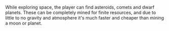 While exploring space, the player can find asteroids, comets and dwarf planets. These can be completely mined for finite resources, and due to little to no gravity and atmosphere it's much faster and cheaper than mining a moon or planet.
